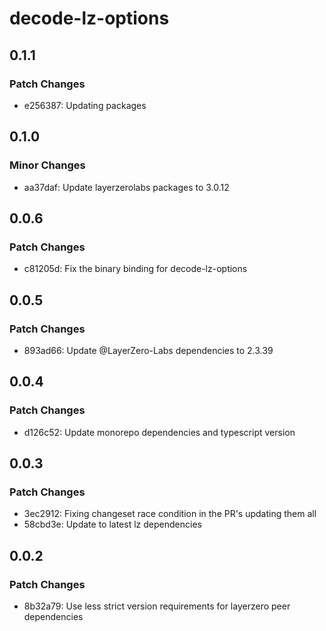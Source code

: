 # decode-lz-options

## 0.1.1

### Patch Changes

- e256387: Updating packages

## 0.1.0

### Minor Changes

- aa37daf: Update layerzerolabs packages to 3.0.12

## 0.0.6

### Patch Changes

- c81205d: Fix the binary binding for decode-lz-options

## 0.0.5

### Patch Changes

- 893ad66: Update @LayerZero-Labs dependencies to 2.3.39

## 0.0.4

### Patch Changes

- d126c52: Update monorepo dependencies and typescript version

## 0.0.3

### Patch Changes

- 3ec2912: Fixing changeset race condition in the PR's updating them all
- 58cbd3e: Update to latest lz dependencies

## 0.0.2

### Patch Changes

- 8b32a79: Use less strict version requirements for layerzero peer dependencies
